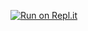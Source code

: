 [![Run on Repl.it](https://repl.it/badge/github/NQK74/nguyenquockhanh_24it7_baitap_java)](https://repl.it/github/NQK74/nguyenquockhanh_24it7_baitap_java)
